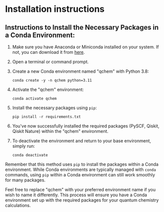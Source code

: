 # Installation instructions

## Instructions to Install the Necessary Packages in a Conda Environment:

1. Make sure you have Anaconda or Miniconda installed on your system. If not, you can download it from [here](https://docs.conda.io/projects/conda/en/latest/user-guide/install/index.html).

2. Open a terminal or command prompt.

3. Create a new Conda environment named "qchem" with Python 3.8:

   ```
   conda create -y -n qchem python=3.11
   ```

4. Activate the "qchem" environment:

   ```
   conda activate qchem
   ```

5. Install the necessary packages using `pip`:

   ```
   pip install -r requirements.txt
   ```

6. You've now successfully installed the required packages (PySCF, Qiskit, Qiskit Nature) within the "qchem" environment.

7. To deactivate the environment and return to your base environment, simply run:

   ```
   conda deactivate
   ```

Remember that this method uses `pip` to install the packages within a Conda environment. While Conda environments are typically managed with `conda` commands, using `pip` within a Conda environment can still work smoothly for many packages.

Feel free to replace "qchem" with your preferred environment name if you wish to name it differently. This process will ensure you have a Conda environment set up with the required packages for your quantum chemistry calculations.
